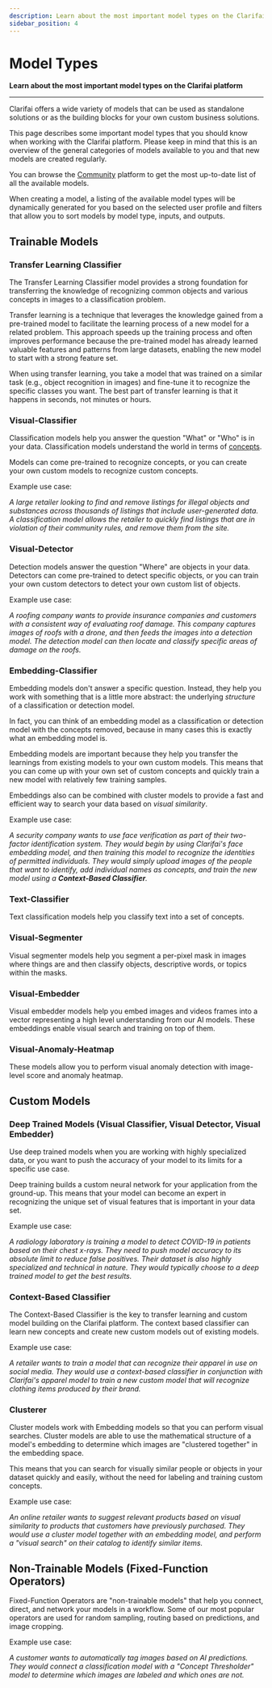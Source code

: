 ```yaml
---
description: Learn about the most important model types on the Clarifai platform
sidebar_position: 4
---
```


# Model Types

**Learn about the most important model types on the Clarifai platform**
<hr />

Clarifai offers a wide variety of models that can be used as standalone solutions or as the building blocks for your own custom business solutions.

This page describes some important model types that you should know when working with the Clarifai platform. Please keep in mind that this is an overview of the general categories of models available to you and that new models are created regularly. 

You can browse the [Community](https://clarifai.com/explore) platform to get the most up-to-date list of all the available models. 

When creating a model, a listing of the available model types will be dynamically generated for you based on the selected user profile and filters that allow you to sort models by model type, inputs, and outputs.

## Trainable Models

### Transfer Learning Classifier

The Transfer Learning Classifier model provides a strong foundation for transferring the knowledge of recognizing common objects and various concepts in images to a classification problem. 

Transfer learning is a technique that leverages the knowledge gained from a pre-trained model to facilitate the learning process of a new model for a related problem. This approach speeds up the training process and often improves performance because the pre-trained model has already learned valuable features and patterns from large datasets, enabling the new model to start with a strong feature set.

When using transfer learning, you take a model that was trained on a similar task (e.g., object recognition in images) and fine-tune it to recognize the specific classes you want. The best part of transfer learning is that it happens in seconds, not minutes or hours.

### Visual-Classifier

Classification models help you answer the question "What" or "Who" is in your data. Classification models understand the world in terms of [concepts](https://docs.clarifai.com/api-guide/concepts). 

Models can come pre-trained to recognize concepts, or you can create your own custom models to recognize custom concepts.

Example use case:

_A large retailer looking to find and remove listings for illegal objects and substances across thousands of listings that include user-generated data. A classification model allows the retailer to quickly find listings that are in violation of their community rules, and remove them from the site._

### Visual-Detector

Detection models answer the question "Where" are objects in your data. Detectors can come pre-trained to detect specific objects, or you can train your own custom detectors to detect your own custom list of objects.

Example use case:

_A roofing company wants to provide insurance companies and customers with a consistent way of evaluating roof damage. This company captures images of roofs with a drone, and then feeds the images into a detection model. The detection model can then locate and classify specific areas of damage on the roofs._

### Embedding-Classifier

Embedding models don't answer a specific question. Instead, they help you work with something that is a little more abstract: the underlying _structure_ of a classification or detection model. 

In fact, you can think of an embedding model as a classification or detection model with the concepts removed, because in many cases this is exactly what an embedding model is. 

Embedding models are important because they help you transfer the learnings from existing models to your own custom models. This means that you can come up with your own set of custom concepts and quickly train a new model with relatively few training samples.

Embeddings also can be combined with cluster models to provide a fast and efficient way to search your data based on _visual similarity_.


Example use case:

_A security company wants to use face verification as part of their two-factor identification system. They would begin by using Clarifai's face embedding model, and then training this model to recognize the identities of permitted individuals. They would simply upload images of the people that want to identify, add individual names as concepts, and train the new model using a **Context-Based Classifier**._

### Text-Classifier

Text classification models help you classify text into a set of concepts.

### Visual-Segmenter

Visual segmenter models help you segment a per-pixel mask in images where things are and then classify objects, descriptive words, or topics within the masks.

### Visual-Embedder

Visual embedder models help you embed images and videos frames into a vector representing a high level understanding from our AI models. These embeddings enable visual search and training on top of them.

### Visual-Anomaly-Heatmap

These models allow you to perform visual anomaly detection with image-level score and anomaly heatmap. 

## Custom Models

### Deep Trained Models \(Visual Classifier, Visual Detector, Visual Embedder\)

Use deep trained models when you are working with highly specialized data, or you want to push the accuracy of your model to its limits for a specific use case. 

Deep training builds a custom neural network for your application from the ground-up. This means that your model can become an expert in recognizing the unique set of visual features that is important in your data set.

Example use case:

_A radiology laboratory is training a model to detect COVID-19 in patients based on their chest x-rays. They need to push model accuracy to its absolute limit to reduce false positives. Their dataset is also highly specialized and technical in nature. They would typically choose to a deep trained model to get the best results._

### Context-Based Classifier

The Context-Based Classifier is the key to transfer learning and custom model building on the Clarifai platform. The context based classifier can learn new concepts and create new custom models out of existing models.

Example use case:

_A retailer wants to train a model that can recognize their apparel in use on social media. They would use a context-based classifier in conjunction with Clarifai's apparel model to train a new custom model that will recognize clothing items produced by their brand._

### Clusterer

Cluster models work with Embedding models so that you can perform visual searches. Cluster models are able to use the mathematical structure of a model's embedding to determine which images are "clustered together" in the embedding space. 

This means that you can search for visually similar people or objects in your dataset quickly and easily, without the need for labeling and training custom concepts.

Example use case:

_An online retailer wants to suggest relevant products based on visual similarity to products that customers have previously purchased. They would use a cluster model together with an embedding model, and perform a "visual search" on their catalog to identify similar items._

## Non-Trainable Models \(Fixed-Function Operators\)

Fixed-Function Operators are "non-trainable models" that help you connect, direct, and network your models in a workflow. Some of our most popular operators are used for random sampling, routing based on predictions, and image cropping.

Example use case:

_A customer wants to automatically tag images based on AI predictions. They would connect a classification model with a "Concept Thresholder" model to determine which images are labeled and which ones are not._

